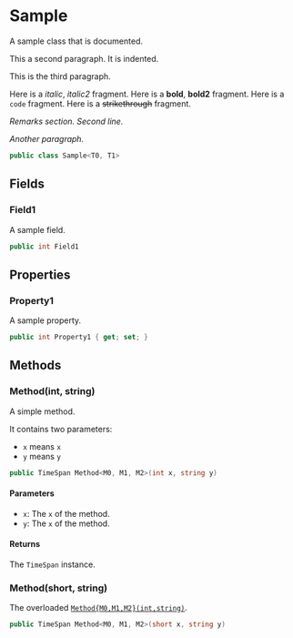 # Sample
A sample class that is documented.

This a second paragraph.
It is indented.

This is the third paragraph.

Here is a _italic_, _italic2_ fragment.
Here is a **bold**, **bold2** fragment.
Here is a `code` fragment.
Here is a ~~strikethrough~~ fragment.

_Remarks section._
_Second line._

_Another paragraph._

```cs
public class Sample<T0, T1>
```

## Fields
### Field1
A sample field.

```cs
public int Field1
```

## Properties
### Property1
A sample property.

```cs
public int Property1 { get; set; }
```

## Methods
### Method(int, string)
A simple method.

It contains two parameters:
- `x` means `x`
- `y` means `y`

```cs
public TimeSpan Method<M0, M1, M2>(int x, string y)
```

#### Parameters
- `x`: The `x` of the method.
- `y`: The `x` of the method.
#### Returns
The `TimeSpan` instance.

### Method(short, string)
The overloaded [`Method{M0,M1,M2}(int,string)`](./Method{M0,M1,M2}(int,string).md).

```cs
public TimeSpan Method<M0, M1, M2>(short x, string y)
```

